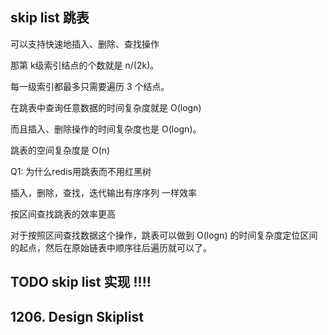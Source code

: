 ## skip list 跳表

可以支持快速地插入、删除、查找操作

那第 k级索引结点的个数就是 n/(2k)。

每一级索引都最多只需要遍历 3 个结点。

在跳表中查询任意数据的时间复杂度就是 O(logn)

而且插入、删除操作的时间复杂度也是 O(logn)。

跳表的空间复杂度是 O(n)

Q1: 为什么redis用跳表而不用红黑树

插入，删除，查找，迭代输出有序序列 一样效率

按区间查找跳表的效率更高

对于按照区间查找数据这个操作，跳表可以做到 O(logn) 的时间复杂度定位区间的起点，然后在原始链表中顺序往后遍历就可以了。

## TODO skip list 实现 !!!! 
 
## 1206. Design Skiplist
